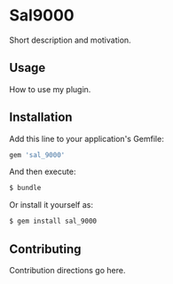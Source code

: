 # Sal9000
Short description and motivation.

## Usage
How to use my plugin.

## Installation
Add this line to your application's Gemfile:

```ruby
gem 'sal_9000'
```

And then execute:
```bash
$ bundle
```

Or install it yourself as:
```bash
$ gem install sal_9000
```

## Contributing
Contribution directions go here.

